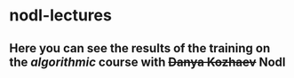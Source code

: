 # nodl-lectures
## Here you can see the results of the training on the _algorithmic_ course with ~~Danya Kozhaev~~ Nodl
